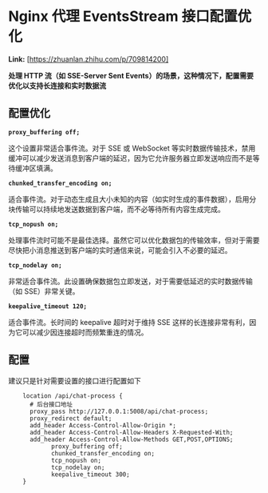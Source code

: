 # Nginx 代理 EventsStream 接口配置优化



 **Link:** [https://zhuanlan.zhihu.com/p/709814200]



**处理 HTTP 流（如 SSE-Server Sent Events）的场景，这种情况下，配置需要优化以支持长连接和实时数据流**

## 配置优化  

**`proxy_buffering off;`**

这个设置非常适合事件流。对于 SSE 或 WebSocket 等实时数据传输技术，禁用缓冲可以减少发送消息到客户端的延迟，因为它允许服务器立即发送响应而不是等待缓冲区填满。

**`chunked_transfer_encoding on;`**

适合事件流。对于动态生成且大小未知的内容（如实时生成的事件数据），启用分块传输可以持续地发送数据到客户端，而不必等待所有内容生成完成。

**`tcp_nopush on;`**

处理事件流时可能不是最佳选择。虽然它可以优化数据包的传输效率，但对于需要尽快把小消息推送到客户端的实时通信来说，可能会引入不必要的延迟。

**`tcp_nodelay on;`**

非常适合事件流。此设置确保数据包立即发送，对于需要低延迟的实时数据传输（如 SSE）非常关键。

**`keepalive_timeout 120;`**

适合事件流。长时间的 keepalive 超时对于维持 SSE 这样的长连接非常有利，因为它可以减少因连接超时而频繁重连的情况。

## 配置  

建议只是针对需要设置的接口进行配置如下

```
    location /api/chat-process {
      # 后台接口地址
      proxy_pass http://127.0.0.1:5008/api/chat-process;
      proxy_redirect default;
      add_header Access-Control-Allow-Origin *;
      add_header Access-Control-Allow-Headers X-Requested-With;
      add_header Access-Control-Allow-Methods GET,POST,OPTIONS;
			proxy_buffering off;
			chunked_transfer_encoding on;
			tcp_nopush on;
			tcp_nodelay on;
			keepalive_timeout 300;
    }
```
